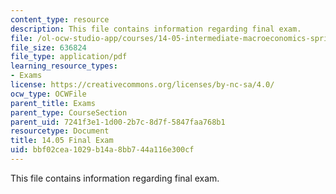 ```yaml
---
content_type: resource
description: This file contains information regarding final exam.
file: /ol-ocw-studio-app/courses/14-05-intermediate-macroeconomics-spring-2013/bbf02cea1029b14a8bb744a116e300cf_MIT14_05S13_finalexam.pdf
file_size: 636824
file_type: application/pdf
learning_resource_types:
- Exams
license: https://creativecommons.org/licenses/by-nc-sa/4.0/
ocw_type: OCWFile
parent_title: Exams
parent_type: CourseSection
parent_uid: 7241f3e1-1d00-2b7c-8d7f-5847faa768b1
resourcetype: Document
title: 14.05 Final Exam
uid: bbf02cea-1029-b14a-8bb7-44a116e300cf
---
```

This file contains information regarding final exam.